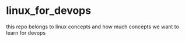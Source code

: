 # linux_for_devops
this repo belongs to linux concepts and how much concepts we want to learn for devops
